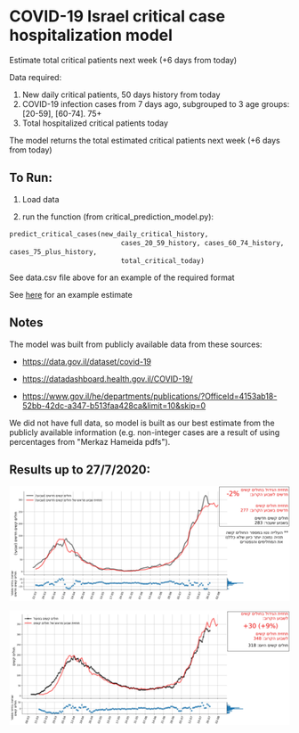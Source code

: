 # COVID-19 Israel critical case hospitalization model

Estimate total critical patients next week (+6 days from today)

Data required:
1. New daily critical patients, 50 days history from today
2. COVID-19 infection cases from 7 days ago, subgrouped to 3 age groups: [20-59], [60-74]. 75+
3. Total hospitalized critical patients today

The model returns the total estimated critical patients next week (+6 days from today)    

## To Run:
1. Load data

2. run the function (from critical_prediction_model.py):

```
predict_critical_cases(new_daily_critical_history,
                            cases_20_59_history, cases_60_74_history, cases_75_plus_history,
                            total_critical_today)
```
                            

See data.csv file above for an example of the required format

See [here](example.ipynb) for an example estimate


## Notes
The model was built from publicly available data from these sources:

* https://data.gov.il/dataset/covid-19

* https://datadashboard.health.gov.il/COVID-19/

* https://www.gov.il/he/departments/publications/?OfficeId=4153ab18-52bb-42dc-a347-b513faa428ca&limit=10&skip=0

We did not have full data, so model is built as our best estimate from the publicly available information (e.g. non-integer cases are a result of using percentages from "Merkaz Hameida pdfs").


## Results up to 27/7/2020:

![](/new_crit_pred.jpg?raw=true "New Critical prediction")


![](/total_crit_pred.jpg?raw=true "Total Critical prediction")




